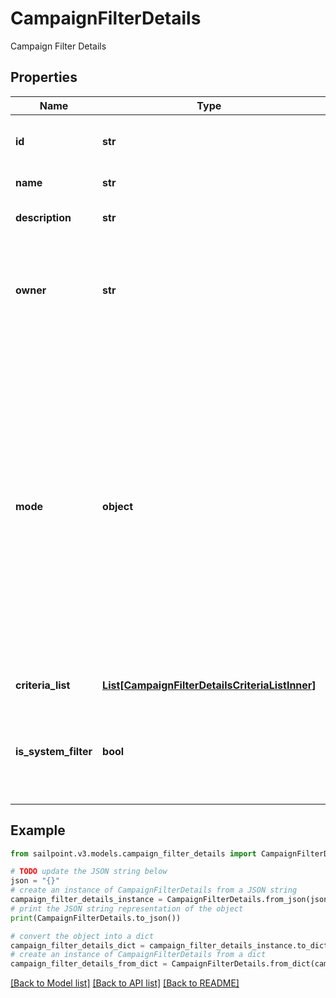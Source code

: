 # CampaignFilterDetails

Campaign Filter Details

## Properties

Name | Type | Description | Notes
------------ | ------------- | ------------- | -------------
**id** | **str** | The unique ID of the campaign filter | 
**name** | **str** | Campaign filter name. | 
**description** | **str** | Campaign filter description. | [optional] 
**owner** | **str** | Owner of the filter. This field automatically populates at creation time with the current user. | 
**mode** | **object** | Mode/type of filter, either the INCLUSION or EXCLUSION type. The INCLUSION type includes the data in generated campaigns  as per specified in the criteria, whereas the EXCLUSION type excludes the data in generated campaigns as per specified in criteria. | 
**criteria_list** | [**List[CampaignFilterDetailsCriteriaListInner]**](CampaignFilterDetailsCriteriaListInner.md) | List of criteria. | [optional] 
**is_system_filter** | **bool** | If true, the filter is created by the system. If false, the filter is created by a user. | [default to False]

## Example

```python
from sailpoint.v3.models.campaign_filter_details import CampaignFilterDetails

# TODO update the JSON string below
json = "{}"
# create an instance of CampaignFilterDetails from a JSON string
campaign_filter_details_instance = CampaignFilterDetails.from_json(json)
# print the JSON string representation of the object
print(CampaignFilterDetails.to_json())

# convert the object into a dict
campaign_filter_details_dict = campaign_filter_details_instance.to_dict()
# create an instance of CampaignFilterDetails from a dict
campaign_filter_details_from_dict = CampaignFilterDetails.from_dict(campaign_filter_details_dict)
```
[[Back to Model list]](../README.md#documentation-for-models) [[Back to API list]](../README.md#documentation-for-api-endpoints) [[Back to README]](../README.md)


